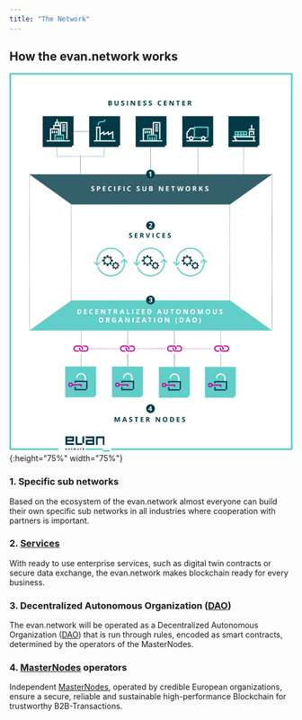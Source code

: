 ```yaml
---
title: "The Network"
---
```


## How the evan.network works
![evan.network](/public/evannetwork_overview.jpg){:height="75%" width="75%"}

### 1. Specific sub networks
Based on the ecosystem of the evan.network almost everyone can build their own specific sub networks in all industries where cooperation with partners is important.
### 2. [Services](/docs/services)
With ready to use enterprise services, such as digital twin contracts or secure data exchange, the evan.network makes blockchain ready for every business.
### 3. Decentralized Autonomous Organization ([DAO](/docs/dao))
The evan.network will be operated as a Decentralized Autonomous Organization ([DAO](/docs/dao)) that is run through rules, encoded as smart contracts, determined by the operators of the MasterNodes.
### 4. [MasterNodes](/docs/masternode) operators
Independent [MasterNodes](/docs/masternode), operated by credible European organizations, ensure a secure, reliable and sustainable high-performance Blockchain for trustworthy B2B-Transactions.
